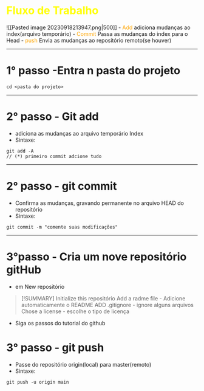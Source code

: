 
<h1 style="color:yellow">Fluxo de Trabalho</h1>
![[Pasted image 20230918213947.png|500]]
- <span style="color:orange">Add</span> adiciona mudanças ao index(arquivo temporário)
- <span style="color:orange">Commit</span> Passa as mudanças do index para o Head
- <span style="color:orange">push</span> Envia as mudanças ao repositório remoto(se houver)

---
# 1° passo -Entra n pasta do projeto

```shell
cd <pasta do projeto>
```
----
# 2° passo - Git add
- adiciona as mudanças ao arquivo temporário Index
- Sintaxe: 

```shell
git add -A
// (*) primeiro commit adcione tudo
```
---
# 2° passo - git commit
- Confirma as mudanças, gravando permanente no arquivo HEAD do repositório
- Sintaxe:

```shell
git commit -m "comente suas modificações"
```
---
# 3°passo - Cria um nove repositório gitHub
- em New repositório
> [!SUMMARY] Initialize this repositório
> Add a radme file - Adicione automaticamente o README
> ADD .gitignore - ignore alguns arquivos
> Chose a license -  escolhe o tipo de licença

- Siga os passos do tutorial do github
# 3° passo - git push
- Passe do repositório origin(local) para master(remoto)
- Sintaxe:

```shell
git push -u origin main
